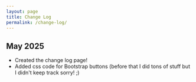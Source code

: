 ```yaml
---
layout: page
title: Change Log
permalink: /change-log/
---
```


## May 2025

- Created the change log page!
- Added css code for Bootstrap buttons
(before that I did tons of stuff but I didn't keep track sorry! ;)